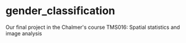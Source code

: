 # gender_classification
Our final project in the Chalmer's course TMS016: Spatial statistics and image analysis
